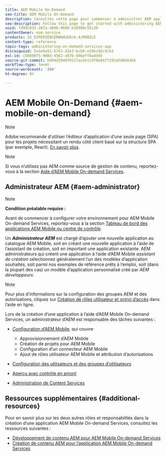 ```yaml
---
title: AEM Mobile On-Demand
seo-title: AEM Mobile On-Demand
description: Consultez cette page pour commencer à administrer AEM application de services mobiles On-Demand. Il donne un aperçu des rôles et responsabilités d’un administrateur AEM pour les services On-Demand.
seo-description: Follow this page to get started with administering AEM mobile On-Demand services app. It provides an overview of the roles and responsibilities of an AEM administrator for On-Demand services.
uuid: fd99c032-287a-489b-9690-b18980c55c29
contentOwner: msm-service
products: SG_EXPERIENCEMANAGER/6.4/MOBILE
content-type: reference
topic-tags: administering-on-demand-services-app
discoiquuid: 5e1e6a51-67e1-42e3-bcb0-e16bc92c9cb3
exl-id: cb0898f5-900d-4562-a976-49beff8addd5
source-git-commit: bd94d3949f0117aa3e1c9f0e84f7293a5d6b03b4
workflow-type: tm+mt
source-wordcount: '294'
ht-degree: 8%

---
```


# AEM Mobile On-Demand {#aem-mobile-on-demand}

>[!NOTE]
>
>Adobe recommande d’utiliser l’éditeur d’application d’une seule page (SPA) pour les projets nécessitant un rendu côté client basé sur la structure SPA (par exemple, React). [En savoir plus](/help/sites-developing/spa-overview.md).

>[!NOTE]
>
>Si vous n’utilisez pas AEM comme source de gestion de contenu, reportez-vous à la section [Aide d’AEM Mobile On-demand Services](https://helpx.adobe.com/digital-publishing-solution/topics.html).

## Administrateur AEM {#aem-administrator}

>[!NOTE]
>
>**Condition préalable requise :**
>
>Avant de commencer à configurer votre environnement pour AEM Mobile On-demand Services, reportez-vous à la section [Tableau de bord des applications AEM Mobile ou centre de contrôle](/help/mobile/mobile-apps-ondemand-application-dashboard.md).

Un ***Administrateur AEM*** est chargé d’ajouter une nouvelle application au catalogue AEM Mobile, soit en créant une nouvelle application à l’aide de l’assistant de création, soit en important une application existante. AEM administrateurs qui créent une application à l’aide d’AEM Mobile *assistant de création* sélectionnez généralement l’un des modèles d’application souhaités, soit parmi nos exemples de référence prêts à l’emploi, soit (dans la plupart des cas) un modèle d’application personnalisé créé par *AEM développeurs.*

>[!NOTE]
>
>Pour plus d’informations sur la configuration des groupes AEM et des autorisations, cliquez sur [Création de rôles utilisateur et octroi d’accès](https://helpx.adobe.com/digital-publishing-solution/help/account-admin-dps.html) dans l’aide en ligne.

Lors de la création d’une application à l’aide d’AEM Mobile On-demand Services, un administrateur d’AEM est responsable des tâches suivantes :

* [Configuration d’AEM Mobile](/help/mobile/aem-mobile-setup.md), qui couvre

   * Approvisionnement d’AEM Mobile
   * Création de projets pour AEM Mobile
   * Configuration d’un connecteur AEM Mobile
   * Ajout de rôles utilisateur AEM Mobile et attribution d’autorisations

* [Configuration des utilisateurs et des groupes d’utilisateurs](/help/mobile/aem-mobile-configure-users.md)
* [Aperçu avec contrôle en amont](/help/mobile/aem-mobile-manage-ondemand-services.md)
* [Administration de Content Services](/help/mobile/developing-content-services.md)

## Ressources supplémentaires {#additional-resources}

Pour en savoir plus sur les deux autres rôles et responsabilités dans la création d’une application AEM Mobile On-demand Services, consultez les ressources suivantes :

* [Développement de contenu AEM pour AEM Mobile On-demand Services](/help/mobile/aem-mobile-on-demand.md)
* [Création de contenu AEM pour l’application AEM Mobile On-demand Services](/help/mobile/mobile-apps-ondemand.md)
